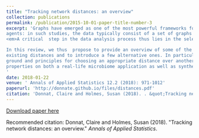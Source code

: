 ```yaml
---
title: "Tracking network distances: an overview"
collection: publications
permalink: /publication/2015-10-01-paper-title-number-3
excerpt: 'Graphs have emerged as one of the most powerful frameworks for encapsulating information about evolving interactions or similarities between a set of
agents: in such studies, the data typically consist of a set of graphs tracking the state of a system at different times.
<em>A critical  step in the data analysis process thus lies in the selection of an appropriate distance between networks: how can we devise a metric that is bost robust to small perturbations of the graph structure and sensitive to the properties that make two graphs similar? </em>

In this review, we thus  propose to provide an overview of some of the
existing distances and to introduce a few alternative ones. In particular, we will try to provide ground
ground and principles for choosing an appropriate distance over another, and highlight these
properties on both a real-life microbiome application as well as synthetic examples. Finally, we extend our study to the analysis spatial dynamics, and show the performance of our method on a recipe network. 
'
date: 2018-01-22
venue: ' Annals of Applied Statistics 12.2 (2018): 971-1012'
paperurl: 'http://donnate.github.io/files/distances.pdf'
citation: 'Donnat, Claire and Holmes, Susan (2018). . &quot;Tracking network distances: an overview.&quot; <i> Annals of Applied Statistics 12.2 (2018): 971-1012</i>.'
---
```


[Download paper here](http://donnate.github.io/files/distances.pdf)

Recommended citation: Donnat, Claire and Holmes, Susan (2018). "Tracking network distances: an overview." <i>Annals of Applied Statistics</i>.
